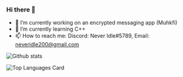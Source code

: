 ### Hi there 👋

- 🔭 I’m currently working on an encrypted messaging app (Muhkfi)
- 🌱 I’m currently learning C++ 
- 📫 How to reach me: Discord: Never Idle#5789, Email: neveridle200@gmail.com



![Github stats](https://github-readme-stats.vercel.app/api?username=databunks&theme=highcontrast&show_icons=true&count_private=true)



![Top Languages Card](https://github-readme-stats.vercel.app/api/top-langs/?username=databunks&layout=compact&theme=highcontrast)
